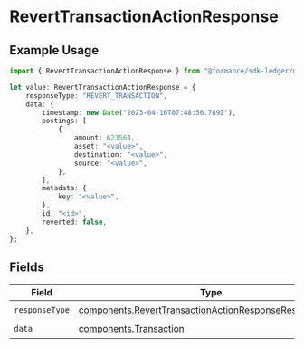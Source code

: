 # RevertTransactionActionResponse

## Example Usage

```typescript
import { RevertTransactionActionResponse } from "@formance/sdk-ledger/models/components";

let value: RevertTransactionActionResponse = {
    responseType: "REVERT_TRANSACTION",
    data: {
        timestamp: new Date("2023-04-10T07:48:56.789Z"),
        postings: [
            {
                amount: 623564,
                asset: "<value>",
                destination: "<value>",
                source: "<value>",
            },
        ],
        metadata: {
            key: "<value>",
        },
        id: "<id>",
        reverted: false,
    },
};
```

## Fields

| Field                                                                                                                            | Type                                                                                                                             | Required                                                                                                                         | Description                                                                                                                      |
| -------------------------------------------------------------------------------------------------------------------------------- | -------------------------------------------------------------------------------------------------------------------------------- | -------------------------------------------------------------------------------------------------------------------------------- | -------------------------------------------------------------------------------------------------------------------------------- |
| `responseType`                                                                                                                   | [components.RevertTransactionActionResponseResponseType](../../models/components/reverttransactionactionresponseresponsetype.md) | :heavy_check_mark:                                                                                                               | N/A                                                                                                                              |
| `data`                                                                                                                           | [components.Transaction](../../models/components/transaction.md)                                                                 | :heavy_check_mark:                                                                                                               | N/A                                                                                                                              |